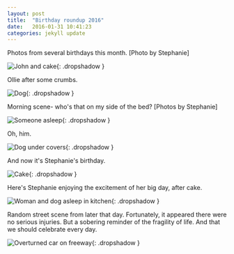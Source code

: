 ```yaml
---
layout: post
title:  "Birthday roundup 2016"
date:   2016-01-31 10:41:23
categories: jekyll update
---
```

Photos from several birthdays this month.  [Photo by Stephanie]  

![John and cake](/images/2016-birthdays/cake.png){: .dropshadow }  

Ollie after some crumbs.  

![Dog](/images/2016-birthdays/dog.png){: .dropshadow }  

Morning scene- who's that on my side of the bed?  [Photos by Stephanie]  

![Someone asleep](/images/2016-birthdays/whos_in_my_bed.png){: .dropshadow }  

Oh, him.  

![Dog under covers](/images/2016-birthdays/oh_thats_who.png){: .dropshadow }

And now it's Stephanie's birthday.

![Cake](/images/2016-birthdays/cake2.png){: .dropshadow }  

Here's Stephanie enjoying the excitement of her big day, after cake.  

![Woman and dog asleep in kitchen](/images/2016-birthdays/sleepers.png){: .dropshadow }  

Random street scene from later that day.    Fortunately, it appeared there were no serious injuries.  But a sobering reminder of the fragility of life.  And that we should celebrate every day.  

![Overturned car on freeway](/images/2016-birthdays/overturn.png){: .dropshadow }
